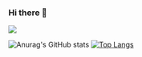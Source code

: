 ### Hi there 👋

![](https://komarev.com/ghpvc/?username=J-c0d3r&color=006bed)

![Anurag's GitHub stats](https://github-readme-stats-sigma-five.vercel.app/api?username=J-c0d3r&show_icons=true&theme=tokyonight)    [![Top Langs](https://github-readme-stats-sigma-five.vercel.app/api/top-langs/?username=J-c0d3r&theme=tokyonight)](https://github.com/J-c0d3r/github-readme-stats)

<!--
**J-c0d3r/J-c0d3r** is a ✨ _special_ ✨ repository because its `README.md` (this file) appears on your GitHub profile.

Here are some ideas to get you started:

- 🔭 I’m currently working on ...
- 🌱 I’m currently learning ...
- 👯 I’m looking to collaborate on ...
- 🤔 I’m looking for help with ...
- 💬 Ask me about ...
- 📫 How to reach me: ...
- 😄 Pronouns: ...
- ⚡ Fun fact: ...
-->
